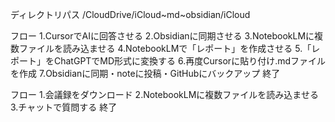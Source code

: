 ディレクトリパス
/CloudDrive/iCloud~md~obsidian/iCloud

フロー
1.CursorでAIに回答させる
2.Obsidianに同期させる
3.NotebookLMに複数ファイルを読み込ませる
4.NotebookLMで「レポート」を作成させる
5.「レポート」をChatGPTでMD形式に変換する
6.再度Cursorに貼り付け.mdファイルを作成
7.Obsidianに同期・noteに投稿・GitHubにバックアップ
終了

フロー
1.会議録をダウンロード
2.NotebookLMに複数ファイルを読み込ませる
3.チャットで質問する
終了
